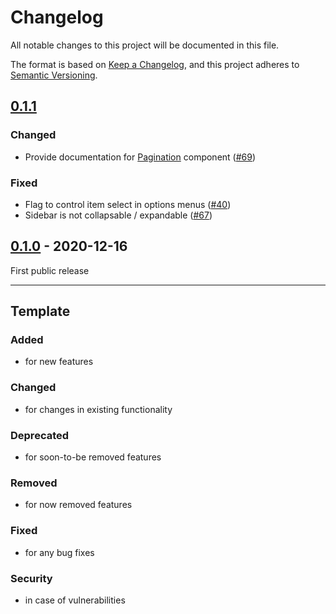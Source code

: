 # Changelog
All notable changes to this project will be documented in this file.

The format is based on [Keep a Changelog](https://keepachangelog.com/),
and this project adheres to [Semantic Versioning](https://semver.org/spec/v2.0.0.html).

## [0.1.1]
### Changed
- Provide documentation for [Pagination](https://patternfly-kotlin.github.io/patternfly-fritz2/patternfly-fritz2/org.patternfly/-pagination/index.html) component ([#69](https://github.com/patternfly-kotlin/patternfly-fritz2/issues/69))

### Fixed
- Flag to control item select in options menus ([#40](https://github.com/patternfly-kotlin/patternfly-fritz2/issues/40))
- Sidebar is not collapsable / expandable ([#67](https://github.com/patternfly-kotlin/patternfly-fritz2/issues/67))

## [0.1.0] - 2020-12-16
First public release

---

## Template
### Added
- for new features

### Changed
- for changes in existing functionality

### Deprecated
- for soon-to-be removed features

### Removed
- for now removed features

### Fixed
- for any bug fixes

### Security
- in case of vulnerabilities

[0.1.1]: https://github.com/patternfly-kotlin/patternfly-fritz2/compare/v0.1.0...v0.1.1
[0.1.0]: https://github.com/patternfly-kotlin/patternfly-fritz2/releases/tag/v0.1.0
[i67]: 
[i40]: 
